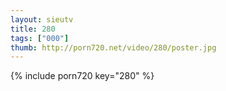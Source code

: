 ```yaml
--- 
layout: sieutv
title: 280
tags: ["000"]
thumb: http://porn720.net/video/280/poster.jpg
---
```

{% include porn720 key="280" %} 
